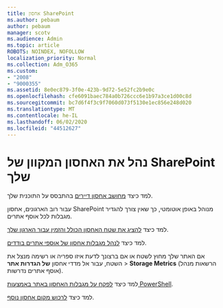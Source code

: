 ```yaml
---
title: אחסון SharePoint
ms.author: pebaum
author: pebaum
manager: scotv
ms.audience: Admin
ms.topic: article
ROBOTS: NOINDEX, NOFOLLOW
localization_priority: Normal
ms.collection: Adm_O365
ms.custom:
- "2008"
- "9000355"
ms.assetid: 8e0ec879-3f0e-423b-9d72-5e52fc2b9e0c
ms.openlocfilehash: cfe6091baec784a0b726ccc6e1b97a3ce1d00c8d
ms.sourcegitcommit: bc7d6f4f3c9f7060d073f5130e1ec856e248d020
ms.translationtype: MT
ms.contentlocale: he-IL
ms.lasthandoff: 06/02/2020
ms.locfileid: "44512627"
---
```

# <a name="manage-your-sharepoint-online-storage"></a>נהל את האחסון המקוון של SharePoint שלך

למד כיצד [מחושב אחסון דיירים](https://docs.microsoft.com/office365/servicedescriptions/sharepoint-online-service-description/sharepoint-online-limits?redirectedfrom=MSDN#limits-by-plan) בהתבסס על התוכנית שלך.

עבור רוב הארגונים, אחסון SharePoint מנוהל באופן אוטומטי, כך שאין צורך להגדיר מגבלות לכל אוסף אתרים.

למד כיצד [להציג את שטח האחסון הכולל והזמין עבור הארגון שלך](https://docs.microsoft.com/sharepoint/manage-site-collection-storage-limits).

למד כיצד [לנהל מגבלות אחסון של אוספי אתרים בודדים](https://docs.microsoft.com/sharepoint/manage-site-collection-storage-limits#manage-individual-site-storage-limits).

אם האתר שלך מחוץ לשטח או אם ברצונך לדעת איזו ספריה או רשימה מנצל את השטח, עבור אל מדדי אחסון **של הגדרות אתר**  >  **Storage Metrics** (הרשאות מנהל אוסף אתרים נדרשות).

למד כיצד [לפקח על מגבלות האחסון באתר באמצעות PowerShell](https://docs.microsoft.com/sharepoint/manage-site-collection-storage-limits#monitor-site-storage-limits-by-using-powershell).

למד כיצד [לרכוש מקום אחסון נוסף](https://docs.microsoft.com/microsoft-365/commerce/add-storage-space). 
  